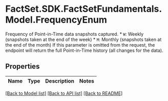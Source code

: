 # FactSet.SDK.FactSetFundamentals.Model.FrequencyEnum
Frequency of Point-in-Time data snapshots captured. * `W`: Weekly (snapshots taken at the end of the week) * `M`: Monthly (snapshots taken at the end of the month)  If this parameter is omitted from the request, the endpoint will return the full Point-in-Time history (all changes for the data).

## Properties

Name | Type | Description | Notes
------------ | ------------- | ------------- | -------------

[[Back to Model list]](../README.md#documentation-for-models) [[Back to API list]](../README.md#documentation-for-api-endpoints) [[Back to README]](../README.md)

